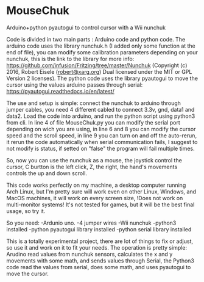 # MouseChuk
Arduino+python pyautogui to control cursor with a Wii nunchuk

Code is divided in two main parts : Arduino code and python code.
The arduino code uses the library nunchuk.h (I added only some function at the end of file), you can modify some calibration parameters depending on your nunchuk, this is the link to the library for more info: https://github.com/infusion/Fritzing/tree/master/Nunchuk (Copyright (c) 2016, Robert Eisele (robert@xarg.org)
Dual licensed under the MIT or GPL Version 2 licenses).
The python code uses the library pyautogui to move the cursor using the values arduino passes through serial: https://pyautogui.readthedocs.io/en/latest/ 


The use and setup is simple: connect the nunchuk to arduino through jumper cables, you need 4 different cabled to connect 3.3v, gnd, data1 and data2. 
Load the code into arduino, and run the python script using python3 from cli.
In line 4 of file MouseChuk.py you can modify the serial port depending on wich you are using, in line 6 and 8 you can modify the cursor speed and the scroll speed, in line 9 you can turn on and off the auto-rerun, it rerun the code automatically when serial communication fails, I suggest to not modify is status, if setted on "false" the program will fail multiple times.

So, now you can use the nunchuk as a mouse, the joystick control the cursor, C burtton is the left click, Z, the right, the hand's movements controls the up and down scroll.

This code works perfectly on my machine, a desktop computer running Arch Linux, but I'm pretty sure will work even on other Linux, Windows, and MacOS machines, it will work on every screen size, !Does not work on multi-monitor systems!
It's not tested for games, but it will be the best final usage, so try it.

So you need:
-Ardunio uno.
-4 jumper wires
-Wii nunchuk
-python3 installed
-python pyautogui library installed
-python serial library installed

This is a totally experimental project, there are lot of things to fix or adjust, so use it and work on it to fit your needs.
The operation is pretty simple: Arudino read values from nunchuk sensors, calculates the x and y movements with some math, and sends values through Serial, the Python3 code read the values from serial, does some math, and uses pyautogui to move the cursor.


  
  
  



